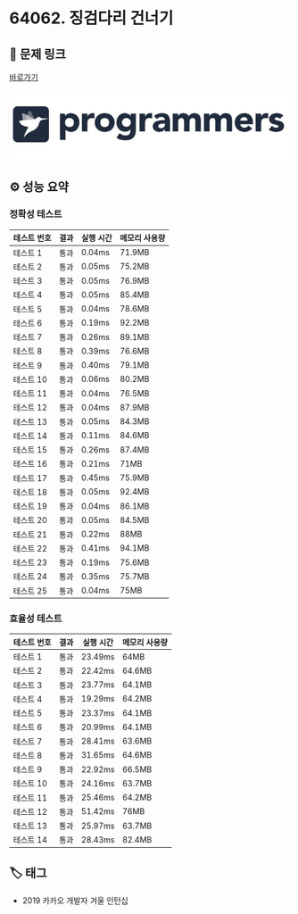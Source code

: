 # 64062. 징검다리 건너기

## 🔗 문제 링크

[바로가기](https://school.programmers.co.kr/learn/courses/30/lessons/64062)

![프로그래머스 로고](../../images/programmers.jpg)

## ⚙️ 성능 요약

### 정확성 테스트

| 테스트 번호 | 결과 | 실행 시간 | 메모리 사용량 |
| ----------- | ---- | --------- | ------------- |
| 테스트 1    | 통과 | 0.04ms    | 71.9MB        |
| 테스트 2    | 통과 | 0.05ms    | 75.2MB        |
| 테스트 3    | 통과 | 0.05ms    | 76.9MB        |
| 테스트 4    | 통과 | 0.05ms    | 85.4MB        |
| 테스트 5    | 통과 | 0.04ms    | 78.6MB        |
| 테스트 6    | 통과 | 0.19ms    | 92.2MB        |
| 테스트 7    | 통과 | 0.26ms    | 89.1MB        |
| 테스트 8    | 통과 | 0.39ms    | 76.6MB        |
| 테스트 9    | 통과 | 0.40ms    | 79.1MB        |
| 테스트 10   | 통과 | 0.06ms    | 80.2MB        |
| 테스트 11   | 통과 | 0.04ms    | 76.5MB        |
| 테스트 12   | 통과 | 0.04ms    | 87.9MB        |
| 테스트 13   | 통과 | 0.05ms    | 84.3MB        |
| 테스트 14   | 통과 | 0.11ms    | 84.6MB        |
| 테스트 15   | 통과 | 0.26ms    | 87.4MB        |
| 테스트 16   | 통과 | 0.21ms    | 71MB          |
| 테스트 17   | 통과 | 0.45ms    | 75.9MB        |
| 테스트 18   | 통과 | 0.05ms    | 92.4MB        |
| 테스트 19   | 통과 | 0.04ms    | 86.1MB        |
| 테스트 20   | 통과 | 0.05ms    | 84.5MB        |
| 테스트 21   | 통과 | 0.22ms    | 88MB          |
| 테스트 22   | 통과 | 0.41ms    | 94.1MB        |
| 테스트 23   | 통과 | 0.19ms    | 75.6MB        |
| 테스트 24   | 통과 | 0.35ms    | 75.7MB        |
| 테스트 25   | 통과 | 0.04ms    | 75MB          |

### 효율성 테스트

| 테스트 번호 | 결과 | 실행 시간 | 메모리 사용량 |
| ----------- | ---- | --------- | ------------- |
| 테스트 1    | 통과 | 23.49ms   | 64MB          |
| 테스트 2    | 통과 | 22.42ms   | 64.6MB        |
| 테스트 3    | 통과 | 23.77ms   | 64.1MB        |
| 테스트 4    | 통과 | 19.29ms   | 64.2MB        |
| 테스트 5    | 통과 | 23.37ms   | 64.1MB        |
| 테스트 6    | 통과 | 20.99ms   | 64.1MB        |
| 테스트 7    | 통과 | 28.41ms   | 63.6MB        |
| 테스트 8    | 통과 | 31.65ms   | 64.6MB        |
| 테스트 9    | 통과 | 22.92ms   | 66.5MB        |
| 테스트 10   | 통과 | 24.16ms   | 63.7MB        |
| 테스트 11   | 통과 | 25.46ms   | 64.2MB        |
| 테스트 12   | 통과 | 51.42ms   | 76MB          |
| 테스트 13   | 통과 | 25.97ms   | 63.7MB        |
| 테스트 14   | 통과 | 28.43ms   | 82.4MB        |

## 🏷️ 태그

- 2019 카카오 개발자 겨울 인턴십
